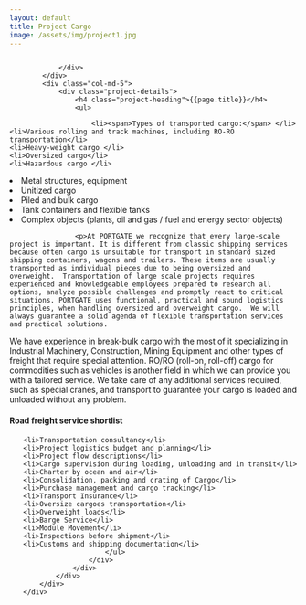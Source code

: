 ```yaml
---
layout: default
title: Project Cargo
image: /assets/img/project1.jpg
---
```


<!-- start Project Details section -->
<section class="project-details-section section-padding">
    <div class="container">
        <div class="row">
            <div class="col-md-12">
                <div class="project-gallery-slider">
                    <div class="project-single-image">
                        <img src="{{site.baseurl}}/assets/img/project1.jpg" alt="">
                    </div>
                     <div class="project-single-image">
                        <img src="{{site.baseurl}}/assets/img/project2.jpg" alt="">
                    </div>


                </div>
            </div>
            <div class="col-md-5">
                <div class="project-details">
                    <h4 class="project-heading">{{page.title}}</h4>
                    <ul>

                        <li><span>Types of transported cargo:</span> </li>    
    <li>Various rolling and track machines, including RO-RO transportation</li>    
    <li>Heavy-weight cargo </li>    
    <li>Oversized cargo</li>    
    <li>Hazardous cargo </li>    
   <li>Metal structures, equipment</li>    
   <li>Unitized cargo</li>    
   <li>Piled and bulk cargo</li>    
    <li>Tank containers and flexible tanks </li>    
    <li>Complex objects (plants, oil and gas / fuel and energy sector objects)</li>
                    </ul>
                    </div>
            </div>
            <div class="col-md-7">
                <div class="project-description">

                    <p>At PORTGATE we recognize that every large-scale project is important. It is different from classic shipping services because often cargo is unsuitable for transport in standard sized shipping containers, wagons and trailers. These items are usually transported as individual pieces due to being oversized and overweight.  Transportation of large scale projects requires experienced and knowledgeable employees prepared to research all options, analyze possible challenges and promptly react to critical situations. PORTGATE uses functional, practical and sound logistics principles, when handling oversized and overweight cargo.  We will always guarantee a solid agenda of flexible transportation services and practical solutions.
 We have experience in break-bulk cargo with the most of it specializing in Industrial Machinery, Construction, Mining Equipment and other types of freight that require special attention. RO/RO (roll-on, roll-off) cargo for commodities such as vehicles is another field in which we can provide you with a tailored service. We take care of any additional services required, such as special cranes, and transport to guarantee your cargo is loaded and unloaded without any problem.
</p>
                    <div class="our-mission-list">
                        <h4>Road freight service shortlist</h4>
                        <ul>

    <li>Transportation consultancy</li>
    <li>Project logistics budget and planning</li>
    <li>Project flow descriptions</li>
    <li>Cargo supervision during loading, unloading and in transit</li>
    <li>Charter by ocean and air</li>
    <li>Consolidation, packing and crating of Cargo</li>
    <li>Purchase management and cargo tracking</li>
    <li>Transport Insurance</li>
    <li>Oversize cargoes transportation</li>
    <li>Overweight loads</li>
    <li>Barge Service</li>
    <li>Module Movement</li>
    <li>Inspections before shipment</li>
    <li>Customs and shipping documentation</li>
                        </ul>
                    </div>
                </div>
            </div>
        </div>
    </div>
</section>
<!-- end of Project Details section -->
